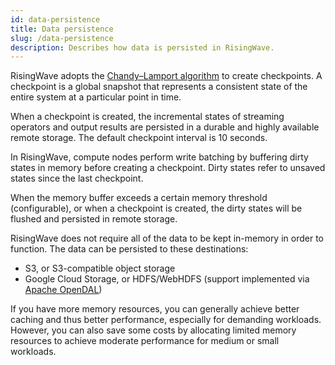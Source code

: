 ```yaml
---
id: data-persistence
title: Data persistence
slug: /data-persistence
description: Describes how data is persisted in RisingWave.
---
```


RisingWave adopts the [Chandy–Lamport algorithm](https://en.wikipedia.org/wiki/Chandy%E2%80%93Lamport_algorithm) to create checkpoints. A checkpoint is a global snapshot that represents a consistent state of the entire system at a particular point in time.

When a checkpoint is created, the incremental states of streaming operators and output results are persisted in a durable and highly available remote storage. The default checkpoint interval is 10 seconds.

In RisingWave, compute nodes perform write batching by buffering dirty states in memory before creating a checkpoint. Dirty states refer to unsaved states since the last checkpoint.

When the memory buffer exceeds a certain memory threshold (configurable), or when a checkpoint is created, the dirty states will be flushed and persisted in remote storage.

RisingWave does not require all of the data to be kept in-memory in order to function. The data can be persisted to these destinations:

- S3, or S3-compatible object storage
- Google Cloud Storage, or HDFS/WebHDFS (support implemented via [Apache OpenDAL](https://github.com/apache/incubator-opendal))

If you have more memory resources, you can generally achieve better caching and thus better performance, especially for demanding workloads. However, you can also save some costs by allocating limited memory resources to achieve moderate performance for medium or small workloads.
